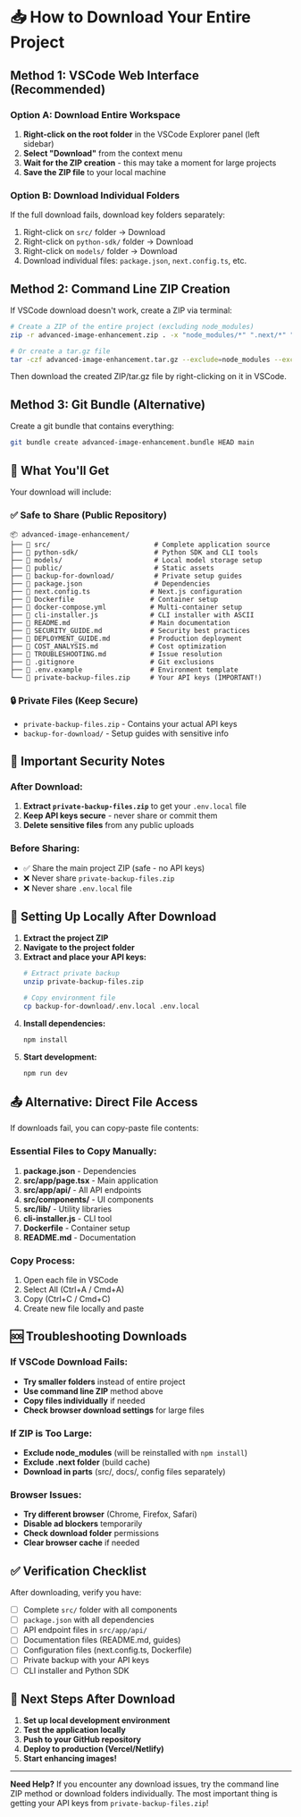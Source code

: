 # 📥 How to Download Your Entire Project

## Method 1: VSCode Web Interface (Recommended)

### Option A: Download Entire Workspace
1. **Right-click on the root folder** in the VSCode Explorer panel (left sidebar)
2. **Select "Download"** from the context menu
3. **Wait for the ZIP creation** - this may take a moment for large projects
4. **Save the ZIP file** to your local machine

### Option B: Download Individual Folders
If the full download fails, download key folders separately:
1. Right-click on `src/` folder → Download
2. Right-click on `python-sdk/` folder → Download  
3. Right-click on `models/` folder → Download
4. Download individual files: `package.json`, `next.config.ts`, etc.

## Method 2: Command Line ZIP Creation

If VSCode download doesn't work, create a ZIP via terminal:

```bash
# Create a ZIP of the entire project (excluding node_modules)
zip -r advanced-image-enhancement.zip . -x "node_modules/*" ".next/*" "*.log"

# Or create a tar.gz file
tar -czf advanced-image-enhancement.tar.gz --exclude=node_modules --exclude=.next .
```

Then download the created ZIP/tar.gz file by right-clicking on it in VSCode.

## Method 3: Git Bundle (Alternative)

Create a git bundle that contains everything:
```bash
git bundle create advanced-image-enhancement.bundle HEAD main
```

## 📁 What You'll Get

Your download will include:

### ✅ Safe to Share (Public Repository)
```
📦 advanced-image-enhancement/
├── 📁 src/                          # Complete application source
├── 📁 python-sdk/                   # Python SDK and CLI tools
├── 📁 models/                       # Local model storage setup
├── 📁 public/                       # Static assets
├── 📁 backup-for-download/          # Private setup guides
├── 📄 package.json                  # Dependencies
├── 📄 next.config.ts               # Next.js configuration
├── 📄 Dockerfile                   # Container setup
├── 📄 docker-compose.yml           # Multi-container setup
├── 📄 cli-installer.js             # CLI installer with ASCII
├── 📄 README.md                    # Main documentation
├── 📄 SECURITY_GUIDE.md            # Security best practices
├── 📄 DEPLOYMENT_GUIDE.md          # Production deployment
├── 📄 COST_ANALYSIS.md             # Cost optimization
├── 📄 TROUBLESHOOTING.md           # Issue resolution
├── 📄 .gitignore                   # Git exclusions
├── 📄 .env.example                 # Environment template
└── 📄 private-backup-files.zip     # Your API keys (IMPORTANT!)
```

### 🔒 Private Files (Keep Secure)
- `private-backup-files.zip` - Contains your actual API keys
- `backup-for-download/` - Setup guides with sensitive info

## 🚨 Important Security Notes

### After Download:
1. **Extract `private-backup-files.zip`** to get your `.env.local` file
2. **Keep API keys secure** - never share or commit them
3. **Delete sensitive files** from any public uploads

### Before Sharing:
- ✅ Share the main project ZIP (safe - no API keys)
- ❌ Never share `private-backup-files.zip`
- ❌ Never share `.env.local` file

## 🔧 Setting Up Locally After Download

1. **Extract the project ZIP**
2. **Navigate to the project folder**
3. **Extract and place your API keys:**
   ```bash
   # Extract private backup
   unzip private-backup-files.zip
   
   # Copy environment file
   cp backup-for-download/.env.local .env.local
   ```
4. **Install dependencies:**
   ```bash
   npm install
   ```
5. **Start development:**
   ```bash
   npm run dev
   ```

## 📤 Alternative: Direct File Access

If downloads fail, you can copy-paste file contents:

### Essential Files to Copy Manually:
1. **package.json** - Dependencies
2. **src/app/page.tsx** - Main application
3. **src/app/api/** - All API endpoints
4. **src/components/** - UI components
5. **src/lib/** - Utility libraries
6. **cli-installer.js** - CLI tool
7. **Dockerfile** - Container setup
8. **README.md** - Documentation

### Copy Process:
1. Open each file in VSCode
2. Select All (Ctrl+A / Cmd+A)
3. Copy (Ctrl+C / Cmd+C)
4. Create new file locally and paste

## 🆘 Troubleshooting Downloads

### If VSCode Download Fails:
- **Try smaller folders** instead of entire project
- **Use command line ZIP** method above
- **Copy files individually** if needed
- **Check browser download settings** for large files

### If ZIP is Too Large:
- **Exclude node_modules** (will be reinstalled with `npm install`)
- **Exclude .next folder** (build cache)
- **Download in parts** (src/, docs/, config files separately)

### Browser Issues:
- **Try different browser** (Chrome, Firefox, Safari)
- **Disable ad blockers** temporarily
- **Check download folder** permissions
- **Clear browser cache** if needed

## ✅ Verification Checklist

After downloading, verify you have:
- [ ] Complete `src/` folder with all components
- [ ] `package.json` with all dependencies
- [ ] API endpoint files in `src/app/api/`
- [ ] Documentation files (README.md, guides)
- [ ] Configuration files (next.config.ts, Dockerfile)
- [ ] Private backup with your API keys
- [ ] CLI installer and Python SDK

## 🎯 Next Steps After Download

1. **Set up local development environment**
2. **Test the application locally**
3. **Push to your GitHub repository**
4. **Deploy to production (Vercel/Netlify)**
5. **Start enhancing images!**

---

**Need Help?** If you encounter any download issues, try the command line ZIP method or download folders individually. The most important thing is getting your API keys from `private-backup-files.zip`!
